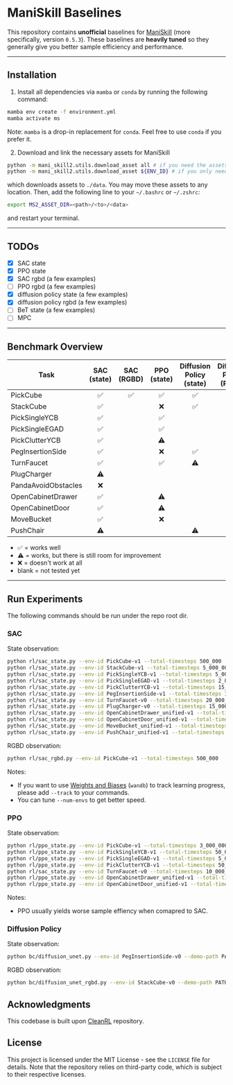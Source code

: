 <h1>ManiSkill Baselines</span></h1>

This repository contains **unofficial** baselines for [ManiSkill](https://maniskill2.github.io/) (more specifically, version `0.5.3`). These baselines are **heavily tuned** so they generally give you better sample efficiency and performance. 


----

## Installation

1. Install all dependencies via `mamba` or `conda` by running the following command:

```bash
mamba env create -f environment.yml
mamba activate ms
```

Note: `mamba` is a drop-in replacement for `conda`. Feel free to use `conda` if you prefer it.


2. Download and link the necessary assets for ManiSkill

```bash
python -m mani_skill2.utils.download_asset all # if you need the assets for all tasks
python -m mani_skill2.utils.download_asset ${ENV_ID} # if you only need the assets for one task
```

which downloads assets to `./data`. You may move these assets to any location. Then, add the following line to your `~/.bashrc` or `~/.zshrc`:

```bash
export MS2_ASSET_DIR=<path>/<to>/<data>
```

and restart your terminal. 


----

## TODOs
- [x] SAC state
- [x] PPO state
- [x] SAC rgbd (a few examples)
- [ ] PPO rgbd (a few examples)
- [x] diffusion policy state (a few examples)
- [x] diffusion policy rgbd (a few examples)
- [ ] BeT state (a few examples)
- [ ] MPC

----

## Benchmark Overview

|       **Task**      | **SAC (state)** | **SAC (RGBD)** | **PPO (state)** | **Diffusion Policy (state)** | **Diffusion Policy (RGBD)** |
|---------------------|:---------------:|:--------------:|:---------------:|:----------------------------:|:---------------------------:|
| PickCube            |        ✅        |        ✅       |        ✅        |               ✅              |              ✅              |
| StackCube           |        ✅        |                |        ❌        |               ✅              |              ✅              |
| PickSingleYCB       |        ✅        |                |        ✅        |                              |                             |
| PickSingleEGAD      |        ✅        |                |        ✅        |                              |                             |
| PickClutterYCB      |        ✅        |                |        ⚠️        |                              |                             |
| PegInsertionSide    |        ✅        |                |        ❌        |               ✅              |              ❌              |
| TurnFaucet          |        ✅        |                |        ✅        |               ⚠️              |              ⚠️              |
| PlugCharger         |        ⚠️        |                |                 |                              |                             |
| PandaAvoidObstacles |        ❌        |                |                 |                              |                             |
| OpenCabinetDrawer   |        ✅        |                |        ⚠️        |                              |                             |
| OpenCabinetDoor     |        ✅        |                |        ⚠️        |                              |                             |
| MoveBucket          |        ✅        |                |        ❌        |                              |                             |
| PushChair           |        ⚠️        |                |                 |               ⚠️              |              ⚠️              |

- ✅ = works well
- ⚠️ = works, but there is still room for improvement
- ❌ = doesn't work at all
- blank = not tested yet

----


## Run Experiments

The following commands should be run under the repo root dir.

### SAC

State observation:
```bash
python rl/sac_state.py --env-id PickCube-v1 --total-timesteps 500_000
python rl/sac_state.py --env-id StackCube-v1 --total-timesteps 5_000_000
python rl/sac_state.py --env-id PickSingleYCB-v1 --total-timesteps 5_000_000
python rl/sac_state.py --env-id PickSingleEGAD-v1 --total-timesteps 2_000_000
python rl/sac_state.py --env-id PickClutterYCB-v1 --total-timesteps 15_000_000
python rl/sac_state.py --env-id PegInsertionSide-v1 --total-timesteps 10_000_000 --gamma 0.9 --control-mode pd_ee_delta_pose
python rl/sac_state.py --env-id TurnFaucet-v0 --total-timesteps 20_000_000 --gamma 0.95 --control-mode pd_ee_delta_pose
python rl/sac_state.py --env-id PlugCharger-v0 --total-timesteps 15_000_000 --control-mode pd_ee_delta_pose
python rl/sac_state.py --env-id OpenCabinetDrawer_unified-v1 --total-timesteps 3_000_000 --gamma 0.95 --bootstrap-at-done truncated --control-mode base_pd_joint_vel_arm_pd_joint_vel
python rl/sac_state.py --env-id OpenCabinetDoor_unified-v1 --total-timesteps 5_000_000 --gamma 0.95 --bootstrap-at-done truncated --control-mode base_pd_joint_vel_arm_pd_joint_vel
python rl/sac_state.py --env-id MoveBucket_unified-v1 --total-timesteps 80_000_000 --gamma 0.9 --bootstrap-at-done truncated --control-mode base_pd_joint_vel_arm_pd_joint_vel --eval-freq 500_000 --log-freq 20_000
python rl/sac_state.py --env-id PushChair_unified-v1 --total-timesteps 20_000_000 --gamma 0.9 --bootstrap-at-done truncated --control-mode base_pd_joint_vel_arm_pd_joint_vel --eval-freq 500_000 --log-freq 20_000
```

RGBD observation:
```bash
python rl/sac_rgbd.py --env-id PickCube-v1 --total-timesteps 500_000
```

Notes:
- If you want to use [Weights and Biases](https://wandb.ai) (`wandb`) to track learning progress, please add `--track` to your commands.
- You can tune `--num-envs` to get better speed.

### PPO

State observation:
```bash
python rl/ppo_state.py --env-id PickCube-v1 --total-timesteps 3_000_000
python rl/ppo_state.py --env-id PickSingleYCB-v1 --total-timesteps 50_000_000 --gamma 0.9 --utd 0.025
python rl/ppo_state.py --env-id PickSingleEGAD-v1 --total-timesteps 5_000_000 --utd 0.025
python rl/ppo_state.py --env-id PickClutterYCB-v1 --total-timesteps 50_000_000
python rl/sac_state.py --env-id TurnFaucet-v0 --total-timesteps 10_000_000 --gamma 0.99 --utd 0.025 --control-mode pd_ee_delta_pose
python rl/ppo_state.py --env-id OpenCabinetDrawer_unified-v1 --total-timesteps 30_000_000 --gamma 0.95 --utd 0.025 --bootstrap-at-done truncated --control-mode base_pd_joint_vel_arm_pd_joint_vel --eval-freq 500_000 --log-freq 20_000
python rl/ppo_state.py --env-id OpenCabinetDoor_unified-v1 --total-timesteps 50_000_000 --gamma 0.95 --utd 0.025 --bootstrap-at-done truncated --control-mode base_pd_joint_vel_arm_pd_joint_vel --eval-freq 500_000 --log-freq 20_000
```

Notes:
- PPO usually yields worse sample effiency when comapred to SAC.


### Diffusion Policy

State observation:
```bash
python bc/diffusion_unet.py --env-id PegInsertionSide-v0 --demo-path PATH_TO_MS2_OFFICIAL_DEMO
```

RGBD observation:
```bash
python bc/diffusion_unet_rgbd.py --env-id StackCube-v0 --demo-path PATH_TO_MS2_OFFICIAL_DEMO
```

## Acknowledgments

This codebase is built upon [CleanRL](https://github.com/vwxyzjn/cleanrl) repository.

## License

This project is licensed under the MIT License - see the `LICENSE` file for details. Note that the repository relies on third-party code, which is subject to their respective licenses.